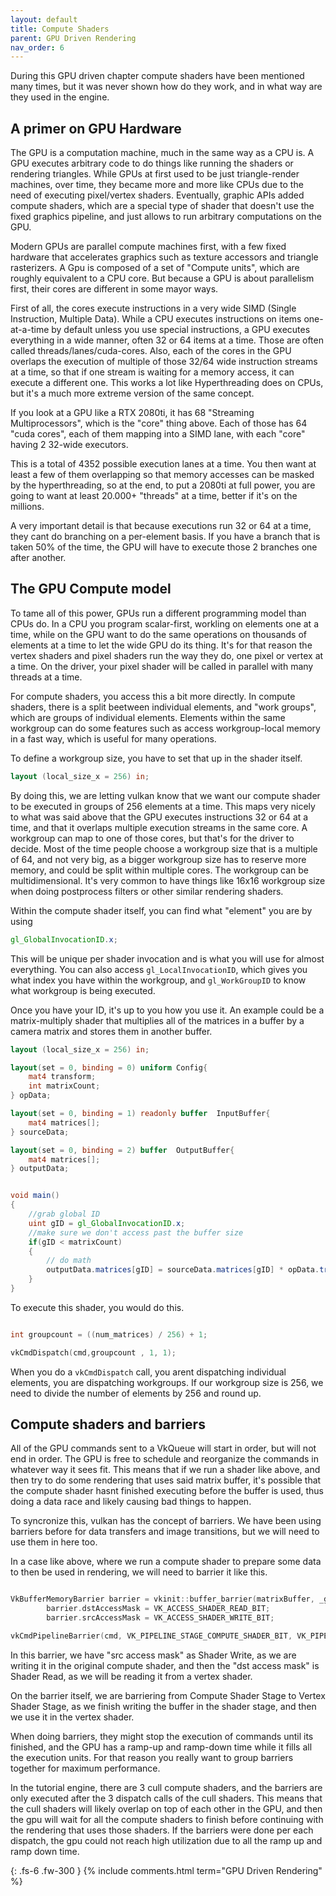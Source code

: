 ```yaml
---
layout: default
title: Compute Shaders
parent: GPU Driven Rendering
nav_order: 6
---
```


During this GPU driven chapter compute shaders have been mentioned many times, but it was never shown how do they work, and in what way are they used in the engine.

## A primer on GPU Hardware
The GPU is a computation machine, much in the same way as a CPU is. A GPU executes arbitrary code to do things like running the shaders or rendering triangles.
While GPUs at first used to be just triangle-render machines, over time, they became more and more like CPUs due to the need of executing pixel/vertex shaders. Eventually, graphic APIs added compute shaders, which are a special type of shader that doesn't use the fixed graphics pipeline, and just allows to run arbitrary computations on the GPU.

Modern GPUs are parallel compute machines first, with a few fixed hardware that accelerates graphics such as texture accessors and triangle rasterizers. A Gpu is composed of a set of "Compute units", which are roughly equivalent to a CPU core. But because a GPU is about parallelism first, their cores are different in some mayor ways. 

First of all, the cores execute instructions in a very wide SIMD (Single Instruction, Multiple Data). While a CPU executes instructions on items one-at-a-time by default unless you use special instructions, a GPU executes everything in a wide manner, often 32 or 64 items at a time. Those are often called threads/lanes/cuda-cores. Also, each of the cores in the GPU overlaps the execution of multiple of those 32/64 wide instruction streams at a time, so that if one stream is waiting for a memory access, it can execute a different one. This works a lot like Hyperthreading does on CPUs, but it's a much more extreme version of the same concept.

If you look at a GPU like a RTX 2080ti, it has 68 "Streaming Multiprocessors", which is the "core" thing above. Each of those has 64 "cuda cores", each of them mapping into a SIMD lane, with each "core" having 2 32-wide executors. 

This is a total of 4352 possible execution lanes at a time. You then want at least a few of them overlapping so that memory accesses can be masked by the hyperthreading, so at the end, to put a 2080ti at full power, you are going to want at least 20.000+ "threads" at a time, better if it's on the millions.

A very important detail is that because executions run 32 or 64 at a time, they cant do branching on a per-element basis. If you have a branch that is taken 50% of the time, the GPU will have to execute those 2 branches one after another. 

## The GPU Compute model
To tame all of this power, GPUs run a different programming model than CPUs do. In a CPU you program scalar-first, workling on elements one at a time, while on the GPU want to do the same operations on thousands of elements at a time to let the wide GPU do its thing.
It's for that reason the vertex shaders and pixel shaders run the way they do, one pixel or vertex at a time. On the driver, your pixel shader will be called in parallel with many threads at a time.

For compute shaders, you access this a bit more directly. In compute shaders, there is a split beetween individual elements, and "work groups", which are groups of individual elements. Elements within the same workgroup can do some features such as access workgroup-local memory in a fast way, which is useful for many operations.

To define a workgroup size, you have to set that up in the shader itself.

```glsl
layout (local_size_x = 256) in;
```

By doing this, we are letting vulkan know that we want our compute shader to be executed in groups of 256 elements at a time. This maps very nicely to what was said above that the GPU executes instructions 32 or 64 at a time, and that it overlaps multiple execution streams in the same core. A workgroup can map to one of those cores, but that's for the driver to decide. Most of the time people choose a workgroup size that is a multiple of 64, and not very big, as a bigger workgroup size has to reserve more memory, and could be split within multiple cores.
The workgroup can be multidimensional. It's very common to have things like 16x16 workgroup size when doing postprocess filters or other similar rendering shaders.

Within the compute shader itself, you can find what "element" you are by using

```glsl
gl_GlobalInvocationID.x;
```
This will be unique per shader invocation and is what you will use for almost everything. You can also access `gl_LocalInvocationID`, which gives you what index you have within the workgroup, and `gl_WorkGroupID` to know what workgroup is being executed.


Once you have your ID, it's up to you how you use it. An example could be a matrix-multiply shader that multiplies all of the matrices in a buffer by a camera matrix and stores them in another buffer.

```glsl
layout (local_size_x = 256) in;

layout(set = 0, binding = 0) uniform Config{   
    mat4 transform;      
    int matrixCount;
} opData;

layout(set = 0, binding = 1) readonly buffer  InputBuffer{   
    mat4 matrices[];   
} sourceData;

layout(set = 0, binding = 2) buffer  OutputBuffer{   
    mat4 matrices[];   
} outputData;


void main() 
{		
    //grab global ID
	uint gID = gl_GlobalInvocationID.x;
    //make sure we don't access past the buffer size
    if(gID < matrixCount)
    {
        // do math
        outputData.matrices[gID] = sourceData.matrices[gID] * opData.transform;
    }
}

```

To execute this shader, you would do this.

```cpp

int groupcount = ((num_matrices) / 256) + 1;

vkCmdDispatch(cmd,groupcount , 1, 1);
```

When you do a `vkCmdDispatch` call, you arent dispatching individual elements, you are dispatching workgroups. If our workgroup size is 256, we need to divide the number of elements by 256 and round up.

## Compute shaders and barriers

All of the GPU commands sent to a VkQueue will start in order, but will not end in order. The GPU is free to schedule and reorganize the commands in whatever way it sees fit. This means that if we run a shader like above, and then try to do some rendering that uses said matrix buffer, it's possible that the compute shader hasnt finished executing before the buffer is used, thus doing a data race and likely causing bad things to happen.

To syncronize this, vulkan has the concept of barriers. We have been using barriers before for data transfers and image transitions, but we will need to use them in here too.

In a case like above, where we run a compute shader to prepare some data to then be used in rendering, we will need to barrier it like this.

```cpp

VkBufferMemoryBarrier barrier = vkinit::buffer_barrier(matrixBuffer, _graphicsQueueFamily);
		barrier.dstAccessMask = VK_ACCESS_SHADER_READ_BIT;
		barrier.srcAccessMask = VK_ACCESS_SHADER_WRITE_BIT;

vkCmdPipelineBarrier(cmd, VK_PIPELINE_STAGE_COMPUTE_SHADER_BIT, VK_PIPELINE_STAGE_VERTEX_SHADER_BIT, 0, 0, nullptr, 1, &barrier, 0, nullptr);

```

In this barrier, we have "src access mask" as Shader Write, as we are writing it in the original compute shader, and then the "dst access mask" is Shader Read, as we will be reading it from a vertex shader.

On the barrier itself, we are barriering from Compute Shader Stage to Vertex Shader Stage, as we finish writing the buffer in the shader stage, and then we use it in the vertex shader.

When doing barriers, they might stop the execution of commands until its finished, and the GPU has a ramp-up and ramp-down time while it fills all the execution units. For that reason you really want to group barriers together for maximum performance.

In the tutorial engine, there are 3 cull compute shaders, and the barriers are only executed after the 3 dispatch calls of the cull shaders. This means that the cull shaders will likely overlap on top of each other in the GPU, and then the gpu will wait for all the compute shaders to finish before continuing with the rendering that uses those shaders. If the barriers were done per each dispatch, the gpu could not reach high utilization due to all the ramp up and ramp down time.





{: .fs-6 .fw-300 }
{% include comments.html term="GPU Driven Rendering" %}